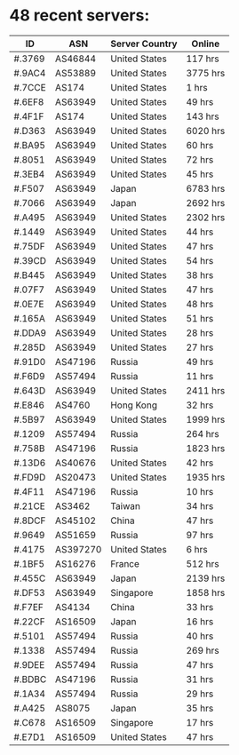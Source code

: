 # 48 recent servers:

| ID | ASN | Server Country | Online |
| ------ | ------ | ------ | ------ |
| #.3769 | AS46844 | United States | 117 hrs |
| #.9AC4 | AS53889 | United States | 3775 hrs |
| #.7CCE | AS174 | United States | 1 hrs |
| #.6EF8 | AS63949 | United States | 49 hrs |
| #.4F1F | AS174 | United States | 143 hrs |
| #.D363 | AS63949 | United States | 6020 hrs |
| #.BA95 | AS63949 | United States | 60 hrs |
| #.8051 | AS63949 | United States | 72 hrs |
| #.3EB4 | AS63949 | United States | 45 hrs |
| #.F507 | AS63949 | Japan | 6783 hrs |
| #.7066 | AS63949 | Japan | 2692 hrs |
| #.A495 | AS63949 | United States | 2302 hrs |
| #.1449 | AS63949 | United States | 44 hrs |
| #.75DF | AS63949 | United States | 47 hrs |
| #.39CD | AS63949 | United States | 54 hrs |
| #.B445 | AS63949 | United States | 38 hrs |
| #.07F7 | AS63949 | United States | 47 hrs |
| #.0E7E | AS63949 | United States | 48 hrs |
| #.165A | AS63949 | United States | 51 hrs |
| #.DDA9 | AS63949 | United States | 28 hrs |
| #.285D | AS63949 | United States | 27 hrs |
| #.91D0 | AS47196 | Russia | 49 hrs |
| #.F6D9 | AS57494 | Russia | 11 hrs |
| #.643D | AS63949 | United States | 2411 hrs |
| #.E846 | AS4760 | Hong Kong | 32 hrs |
| #.5B97 | AS63949 | United States | 1999 hrs |
| #.1209 | AS57494 | Russia | 264 hrs |
| #.758B | AS47196 | Russia | 1823 hrs |
| #.13D6 | AS40676 | United States | 42 hrs |
| #.FD9D | AS20473 | United States | 1935 hrs |
| #.4F11 | AS47196 | Russia | 10 hrs |
| #.21CE | AS3462 | Taiwan | 34 hrs |
| #.8DCF | AS45102 | China | 47 hrs |
| #.9649 | AS51659 | Russia | 97 hrs |
| #.4175 | AS397270 | United States | 6 hrs |
| #.1BF5 | AS16276 | France | 512 hrs |
| #.455C | AS63949 | Japan | 2139 hrs |
| #.DF53 | AS63949 | Singapore | 1858 hrs |
| #.F7EF | AS4134 | China | 33 hrs |
| #.22CF | AS16509 | Japan | 16 hrs |
| #.5101 | AS57494 | Russia | 40 hrs |
| #.1338 | AS57494 | Russia | 269 hrs |
| #.9DEE | AS57494 | Russia | 47 hrs |
| #.BDBC | AS47196 | Russia | 31 hrs |
| #.1A34 | AS57494 | Russia | 29 hrs |
| #.A425 | AS8075 | Japan | 35 hrs |
| #.C678 | AS16509 | Singapore | 17 hrs |
| #.E7D1 | AS16509 | United States | 47 hrs |

